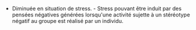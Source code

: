 - Diminuée en situation de stress. 
		- Stress pouvant être induit par des pensées négatives générées lorsqu'une activité sujette à un stéréotype négatif au groupe est réalisé par un individu. 
